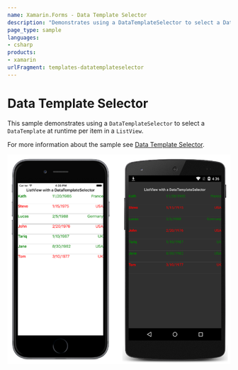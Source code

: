 ```yaml
---
name: Xamarin.Forms - Data Template Selector
description: "Demonstrates using a DataTemplateSelector to select a DataTemplate at runtime per item in a ListView"
page_type: sample
languages:
- csharp
products:
- xamarin
urlFragment: templates-datatemplateselector
---
```

# Data Template Selector

This sample demonstrates using a `DataTemplateSelector` to select a `DataTemplate` at runtime per item in a `ListView`.

For more information about the sample see [Data Template Selector](https://docs.microsoft.com/xamarin/xamarin-forms/app-fundamentals/templates/data-templates/selector).

![Data Template Selector application screenshot](Screenshots/01All.png "Data Template Selector application screenshot")

